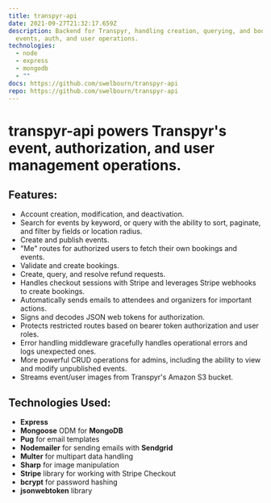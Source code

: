 ```yaml
---
title: transpyr-api
date: 2021-09-27T21:32:17.659Z
description: Backend for Transpyr, handling creation, querying, and booking of
  events, auth, and user operations.
technologies:
  - node
  - express
  - mongodb
  - ""
docs: https://github.com/swelbourn/transpyr-api
repo: https://github.com/swelbourn/transpyr-api
---
```

# **transpyr-api powers Transpyr's event, authorization, and user management operations.**

## Features:

* Account creation, modification, and deactivation.
* Search for events by keyword, or query with the ability to sort, paginate, and filter by fields or location radius.
* Create and publish events.
* "Me" routes for authorized users to fetch their own bookings and events.
* Validate and create bookings.
* Create, query, and resolve refund requests.
* Handles checkout sessions with Stripe and leverages Stripe webhooks to create bookings.
* Automatically sends emails to attendees and organizers for important actions.
* Signs and decodes JSON web tokens for authorization.
* Protects restricted routes based on bearer token authorization and user roles.
* Error handling middleware gracefully handles operational errors and logs unexpected ones.
* More powerful CRUD operations for admins, including the ability to view and modify unpublished events.
* Streams event/user images from Transpyr's Amazon S3 bucket.

## Technologies Used:

* **Express**
* **Mongoose** ODM for **MongoDB**
* **Pug** for email templates
* **Nodemailer** for sending emails with **Sendgrid**
* **Multer** for multipart data handling
* **Sharp** for image manipulation
* **Stripe** library for working with Stripe Checkout 
* **bcrypt** for password hashing
* **jsonwebtoken** library